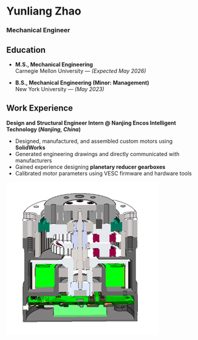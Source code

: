 # Yunliang Zhao  
### Mechanical Engineer  

## Education  
- **M.S., Mechanical Engineering**  
  Carnegie Mellon University — *(Expected May 2026)*  

- **B.S., Mechanical Engineering (Minor: Management)**  
  New York University — *(May 2023)*  

## Work Experience
**Design and Structural Engineer Intern @ Nanjing Encos Intelligent Technology (_Nanjing, China_)**
- Designed, manufactured, and assembled custom motors using **SolidWorks**
- Generated engineering drawings and directly communicated with manufacturers
- Gained experience designing **planetary reducer gearboxes**
- Calibrated motor parameters using VESC firmware and hardware tools

<img src="/assets/Side_View_of_Custom_Motor.png" alt="My Photo" width="400"/>
